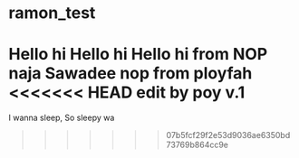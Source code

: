 # ramon_test
Hello hi Hello hi Hello hi from NOP naja
Sawadee nop from ployfah
<<<<<<< HEAD
edit by poy v.1
=======
I wanna sleep, So sleepy wa
>>>>>>> 07b5fcf29f2e53d9036ae6350bd73769b864cc9e
